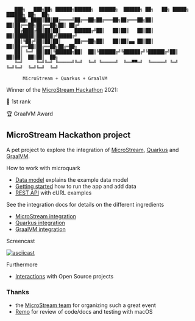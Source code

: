 ```shell
   ███╗   ███╗██╗ ██████╗██████╗  ██████╗  ██████╗ ██╗   ██╗ █████╗ ██████╗ ██╗  ██╗
   ████╗ ████║██║██╔════╝██╔══██╗██╔═══██╗██╔═══██╗██║   ██║██╔══██╗██╔══██╗██║ ██╔╝
   ██╔████╔██║██║██║     ██████╔╝██║   ██║██║   ██║██║   ██║███████║██████╔╝█████╔╝
   ██║╚██╔╝██║██║██║     ██╔══██╗██║   ██║██║▄▄ ██║██║   ██║██╔══██║██╔══██╗██╔═██╗
   ██║ ╚═╝ ██║██║╚██████╗██║  ██║╚██████╔╝╚██████╔╝╚██████╔╝██║  ██║██║  ██║██║  ██╗
   ╚═╝     ╚═╝╚═╝ ╚═════╝╚═╝  ╚═╝ ╚═════╝  ╚══▀▀═╝  ╚═════╝ ╚═╝  ╚═╝╚═╝  ╚═╝╚═╝  ╚═╝

      MicroStream + Quarkus + GraalVM
```

Winner of the [MicroStream Hackathon](https://hackathon.microstream.one) 2021:

:medal_sports: 1st rank

:trophy: GraalVM Award

## MicroStream Hackathon project

A pet project to explore the integration of [MicroStream](http://microstream.one),
[Quarkus](http://quarkus.io) and [GraalVM](http://www.graalvm.org).

How to work with microquark

- [Data model](docs/MODEL.md) explains the example data model
- [Getting started](docs/HOWTO.md) how to run the app and add data
- [REST API](docs/REST.md) with cURL examples

See the integration docs for details on the different ingredients

- [MicroStream integration](docs/MICROSTREAM.md)
- [Quarkus integration](docs/QUARKUS.md)
- [GraalVM integration](docs/GRAALVM.md)

Screencast

[![asciicast](https://asciinema.org/a/j53ps4JFe21pofMoj4pPx6M7h.svg)](https://asciinema.org/a/j53ps4JFe21pofMoj4pPx6M7h)

Furthermore

- [Interactions](docs/CONTRIBUTIONS.md) with Open Source projects

### Thanks

* the [MicroStream team](https://microstream.one) for organizing such a great event
* [Remo](https://github.com/RFS-0) for review of code/docs and testing with macOS
